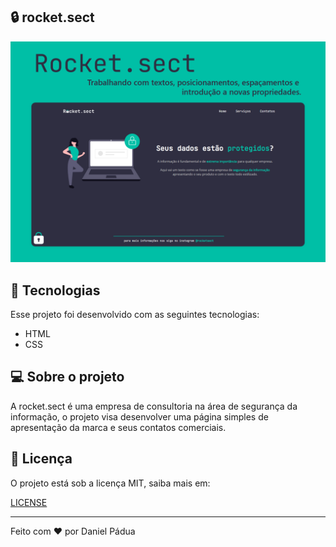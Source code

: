 ## 🔒 rocket.sect
<p align="center">
  <img alt="rocket.sect" src="https://raw.githubusercontent.com/dnpadua/rocket.sect/main/images/rocket.sect.png">
</p>

## 🚀 Tecnologias

Esse projeto foi desenvolvido com as seguintes tecnologias:

- HTML
- CSS

## 💻 Sobre o projeto

A rocket.sect é uma empresa de consultoria na área de segurança da informação, o projeto visa desenvolver uma página simples de apresentação da marca e seus contatos comerciais.

## 📄 Licença

O projeto está sob a licença MIT, saiba mais em:

[LICENSE](https://pt.wikipedia.org/wiki/Licen%C3%A7a_MIT)

---

Feito com ❤️ por Daniel Pádua
